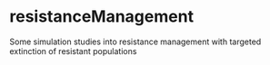 # resistanceManagement
Some simulation studies into resistance management with targeted extinction of resistant populations
